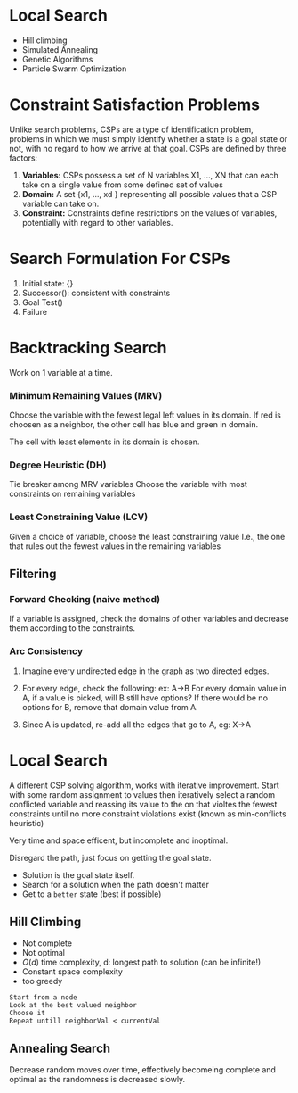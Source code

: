 # Local Search
- Hill climbing
- Simulated Annealing
- Genetic Algorithms
- Particle Swarm Optimization


# Constraint Satisfaction Problems
Unlike search problems, CSPs are a type of identification problem, problems in which we must simply identify whether a state is a goal state or not, with no regard to how we arrive at that goal. CSPs are defined by three factors:

1) **Variables:** CSPs possess a set of N variables X1, ..., XN that can each take on a single value from some defined set of values
2) **Domain:** A set {x1, ..., xd } representing all possible values that a CSP variable can take on.
3) **Constraint:** Constraints define restrictions on the values of variables, potentially with regard to other variables.



# Search Formulation For CSPs
1) Initial state: {}
2) Successor(): consistent with constraints
3) Goal Test()
4) Failure
# Backtracking Search
Work on 1 variable at a time.

### Minimum Remaining Values (MRV)
Choose the variable with the fewest legal left values in its domain.
If red is choosen as a neighbor, the other cell has blue and green in domain.

The cell with least elements in its domain is chosen.

### Degree Heuristic (DH)
Tie breaker among MRV variables
Choose the variable with most constraints on remaining variables
### Least Constraining Value (LCV)
Given a choice of variable, choose the least constraining value
I.e., the one that rules out the fewest values in the remaining variables


## Filtering

### Forward Checking (naive method)
If a variable is assigned, check the domains of other variables and decrease them according to the constraints.

### Arc Consistency
1) Imagine every undirected edge in the graph as two directed edges.
2) For every edge, check the following: ex: A->B
   For every domain value in A, if a value is picked, will B still have options?
   If there would be no options for B, remove that domain value from A.

3) Since A is updated, re-add all the edges that go to A, eg: X->A


# Local Search
A different CSP solving algorithm, works with iterative improvement.
Start with some random assignment to values then iteratively select a random conflicted variable and reassing its value to the on that violtes the fewest constraints until no more constraint violations exist (known as min-conflicts heuristic)

Very time and space efficent, but incomplete and inoptimal.

Disregard the path, just focus on getting the goal state.
- Solution is the goal state itself.
- Search for a solution when the path doesn't matter
- Get to a `better` state (best if possible)

## Hill Climbing
- Not complete
- Not optimal
- $O(d)$ time complexity, d: longest path to solution (can be infinite!)
- Constant space complexity
- too greedy

```
Start from a node
Look at the best valued neighbor
Choose it
Repeat untill neighborVal < currentVal
```


## Annealing Search
Decrease random moves over time, effectively becomeing complete and optimal as the randomness is decreased slowly.